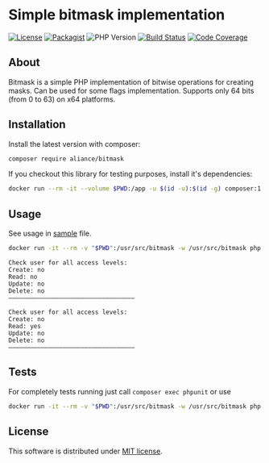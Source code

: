 Simple bitmask implementation
===

[![License](https://img.shields.io/badge/License-MIT-blue.svg)](https://opensource.org/licenses/MIT)
[![Packagist](https://img.shields.io/packagist/v/aliance/bitmask.svg)](https://packagist.org/packages/aliance/bitmask)
![PHP Version](https://img.shields.io/badge/PHP-7.4-green.svg)
[![Build Status](https://travis-ci.org/Aliance/Bitmask.svg?branch=master)](https://travis-ci.org/Aliance/Bitmask)
[![Code Coverage](https://scrutinizer-ci.com/g/Aliance/Bitmask/badges/coverage.png?b=master)](https://scrutinizer-ci.com/g/Aliance/Bitmask/?branch=master)

About
---

Bitmask is a simple PHP implementation of bitwise operations for creating masks.
Can be used for some flags implementation.
Supports only 64 bits (from 0 to 63) on x64 platforms.

Installation
---

Install the latest version with composer:

```bash
composer require aliance/bitmask
```

If you checkout this library for testing purposes, install it's dependencies:

```bash
docker run --rm -it --volume $PWD:/app -u $(id -u):$(id -g) composer:1.10.19 i
```

Usage
---

See usage in [sample](./example/example.php) file.

```bash
docker run -it --rm -v "$PWD":/usr/src/bitmask -w /usr/src/bitmask php:7.4-cli php example/example.php  
```
```
Check user for all access levels:
Create: no
Read: no
Update: no
Delete: no
–––––––––––––––––––––––––––––––––––

Check user for all access levels:
Create: no
Read: yes
Update: no
Delete: no
–––––––––––––––––––––––––––––––––––

```

Tests
---

For completely tests running just call `composer exec phpunit` or use
```bash
docker run -it --rm -v "$PWD":/usr/src/bitmask -w /usr/src/bitmask php:7.4-cli php ./vendor/bin/phpunit 
```

License
---

This software is distributed under [MIT license](LICENSE).
